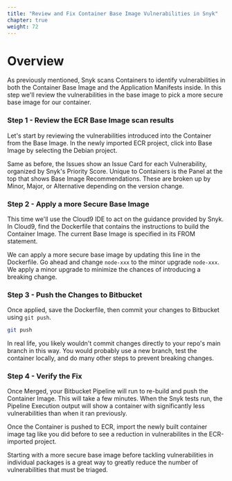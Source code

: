 ```yaml
---
title: "Review and Fix Container Base Image Vulnerabilities in Snyk"
chapter: true
weight: 72
---
```


# Overview
As previously mentioned, Snyk scans Containers to identify vulnerabilities in both the Container Base Image and the Application Manifests inside. In this step we'll review the vulnerabilities in the base image to pick a more secure base image for our container.  

### Step 1 - Review the ECR Base Image scan results
Let's start by reviewing the vulnerabilities introduced into the Container from the Base Image. In the newly imported ECR project, click into Base Image by selecting the Debian project.

Same as before, the Issues show an Issue Card for each Vulnerability, organized by Snyk's Priority Score. Unique to Containers is the Panel at the top that shows Base Image Recommendations. These are broken up by Minor, Major, or Alternative depending on the version change.

### Step 2 - Apply a more Secure Base Image
This time we'll use the Cloud9 IDE to act on the guidance provided by Snyk. In Cloud9, find the Dockerfile that contains the instructions to build the Container Image. The current Base Image is specified in its FROM statement.

We can apply a more secure base image by updating this line in the Dockerfile. Go ahead and change `node-xxx` to the minor upgrade `node-xxx`. We apply a minor upgrade to minimize the chances of introducing a breaking change.

### Step 3 - Push the Changes to Bitbucket
Once applied, save the Dockerfile, then commit your changes to Bitbucket using `git push`. 

```sh
git push
```

In real life, you likely wouldn't commit changes directly to your repo's main branch in this way. You would probably use a new branch, test the container locally, and do many other steps to prevent breaking changes.

### Step 4 - Verify the Fix
Once Merged, your Bitbucket Pipeline will run to re-build and push the Container Image. This will take a few minutes. When the Snyk tests run, the Pipeline Execution output will show a container with significantly less vulnerabilities than when it ran previously.

Once the Container is pushed to ECR, import the newly built container image tag like you did before to see a reduction in vulnerabilites in the ECR-imported project.

Starting with a more secure base image before tackling vulnerabilities in individual packages is a great way to greatly reduce the number of vulnerabilities that must be triaged.
